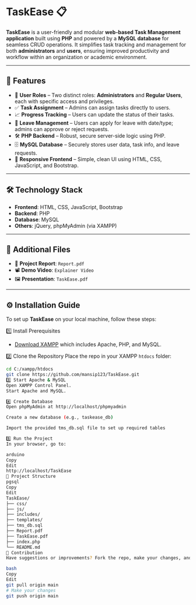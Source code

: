 # TaskEase 📋

**TaskEase** is a user-friendly and modular **web-based Task Management application** built using **PHP** and powered by a **MySQL database** for seamless CRUD operations. It simplifies task tracking and management for both **administrators** and **users**, ensuring improved productivity and workflow within an organization or academic environment.

---

## 🌟 Features

- 👥 **User Roles** – Two distinct roles: **Administrators** and **Regular Users**, each with specific access and privileges.
- ✅ **Task Assignment** – Admins can assign tasks directly to users.
- 📈 **Progress Tracking** – Users can update the status of their tasks.
- 📅 **Leave Management** – Users can apply for leave with date/type; admins can approve or reject requests.
- 🛠️ **PHP Backend** – Robust, secure server-side logic using PHP.
- 🗄️ **MySQL Database** – Securely stores user data, task info, and leave requests.
- 🎨 **Responsive Frontend** – Simple, clean UI using HTML, CSS, JavaScript, and Bootstrap.

---

## 🛠️ Technology Stack

- **Frontend**: HTML, CSS, JavaScript, Bootstrap
- **Backend**: PHP
- **Database**: MySQL
- **Others**: jQuery, phpMyAdmin (via XAMPP)

---

## 📂 Additional Files

- 📑 **Project Report**: `Report.pdf`
- 📽️ **Demo Video**: `Explainer Video`
- 🖼️ **Presentation**: `TaskEase.pdf`

---

## ⚙️ Installation Guide

To set up **TaskEase** on your local machine, follow these steps:

 1️⃣ Install Prerequisites
- [Download XAMPP](https://www.apachefriends.org/index.html) which includes Apache, PHP, and MySQL.

 2️⃣ Clone the Repository
Place the repo in your XAMPP `htdocs` folder:
```bash
cd C:/xampp/htdocs
git clone https://github.com/mansip123/TaskEase.git
3️⃣ Start Apache & MySQL
Open XAMPP Control Panel.
Start Apache and MySQL.

4️⃣ Create Database
Open phpMyAdmin at http://localhost/phpmyadmin

Create a new database (e.g., taskease_db)

Import the provided tms_db.sql file to set up required tables

5️⃣ Run the Project
In your browser, go to:

arduino
Copy
Edit
http://localhost/TaskEase
📁 Project Structure
pgsql
Copy
Edit
TaskEase/
├── css/
├── js/
├── includes/
├── templates/
├── tms_db.sql
├── Report.pdf
├── TaskEase.pdf
├── index.php
└── README.md
🤝 Contribution
Have suggestions or improvements? Fork the repo, make your changes, and submit a pull request.

bash
Copy
Edit
git pull origin main
# Make your changes
git push origin main
